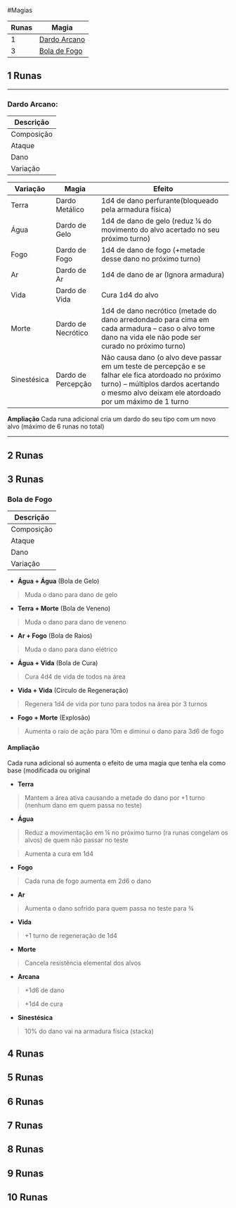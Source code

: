 #Magias

| Runas | Magia        |
|-------|--------------|
| 1     | [Dardo Arcano](/pages/magics.md#Dardo_Arcano) |
| 3      | [Bola de Fogo](/pages/magics.md#Bola_de_Fogo)|



## 1 Runas

---
### Dardo Arcano:
| Descrição |
| ------------------ |
| Composição  | 1 Runa Arcana                                                                  |
| Ataque      | Somente um ataque de toque a distância é feito e comparado ao AC de cada alvo. |
| Dano        | 1d4                                                                            |
| Variação | Substitui Runa Arcana.                                                         |


| Variação | Magia          | Efeito                                                 |
|----------|----------------|--------------------------------------------------------|
| Terra    | Dardo Metálico | 1d4 de dano perfurante(bloqueado pela armadura física) |
| Água     | Dardo de Gelo  | 1d4 de dano de gelo (reduz ¼ do movimento do alvo acertado no seu próximo turno)  |
| Fogo     | Dardo de Fogo  | 1d4 de dano de fogo (+metade desse dano no próximo turno) |
| Ar     | Dardo de Ar  | 1d4 de dano de ar (Ignora armadura) |
| Vida     | Dardo de Vida  | Cura 1d4 do alvo |
| Morte     | Dardo de Necrótico  | 1d4 de dano necrótico (metade do dano arredondado para cima em cada armadura – caso o alvo tome dano na vida ele não pode ser curado no próximo turno) |
| Sinestésica     | Dardo de Percepção  | Não causa dano (o alvo deve passar em um teste de percepção e se falhar ele fica atordoado no próximo turno) – múltiplos dardos acertando o mesmo alvo deixam ele atordoado por um máximo de 1 turno |

**Ampliação**
 Cada runa adicional cria um dardo do seu tipo com um novo alvo (máximo de 6 runas no total)

---

## 2 Runas

## 3 Runas

### Bola de Fogo

|Descrição |
| ----------------------- |
| Composição | 1 Runa Arcana + 2 Runas de Fogo |
| Ataque |  Acerta uma área esférica com centro a até 45 m e raio de 5 m |
| Dano |  Causa 5d6 de dano de fogo em cada alvo na área que falhar num teste de combate (esquiva ou bloqueio). Cada alvo que passar no teste toma metade do dano arredondado para baixo |
| Variação | Substitui as 2 runas de fogo |

- **Água + Água** (Bola de Gelo)
> Muda o dano para dano de gelo

- **Terra + Morte** (Bola de Veneno)
> Muda o dano para dano de veneno

- **Ar + Fogo** (Bola de Raios)
> Muda o dano para dano elétrico

- **Água + Vida** (Bola de Cura)
> Cura 4d4 de vida de todos na área

- **Vida + Vida**	(Círculo de Regeneração)
> Regenera 1d4 de vida por tuno para todos na área por 3 turnos

- **Fogo + Morte** (Explosão)
> Aumenta o raio de ação para 10m e diminui o dano para 3d6 de fogo


#### Ampliação

Cada runa adicional só aumenta o efeito de uma magia que tenha ela como base (modificada ou original

-	**Terra**
> Mantem a área ativa causando a metade do dano por +1 turno (nenhum dano em quem passa no teste)

-	**Água**
> 	Reduz a movimentação em ¼ no próximo turno (ra runas congelam os alvos) de quem não passar no teste

> 	Aumenta a cura  em 1d4

-	**Fogo**
> Cada runa de fogo aumenta em 2d6 o dano

-	**Ar**
> Aumenta o dano sofrido para quem passa no teste para ¾

-	**Vida**
> +1 turno de regeneração de 1d4

- **Morte**
> Cancela resistência elemental dos alvos

-	**Arcana**
>	+1d6 de dano

>	+1d4 de cura

- **Sinestésica**
>10% do dano vai na armadura física (stacka)

## 4 Runas

## 5 Runas

## 6 Runas

## 7 Runas

## 8 Runas

## 9 Runas

## 10 Runas
